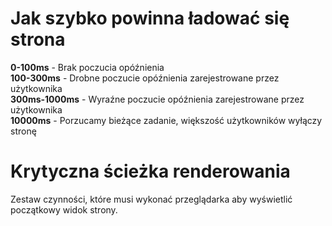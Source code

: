 # Jak szybko powinna ładować się strona

**0-100ms** - Brak poczucia opóźnienia<br>
**100-300ms** - Drobne poczucie opóźnienia zarejestrowane przez użytkownika<br>
**300ms-1000ms** - Wyraźne poczucie opóźnienia zarejestrowane przez użytkownika<br>
**10000ms** - Porzucamy bieżące zadanie, większość użytkowników wyłączy stronę<br>

# Krytyczna ścieżka renderowania

Zestaw czynności, które musi wykonać przeglądarka aby wyświetlić początkowy widok strony.

